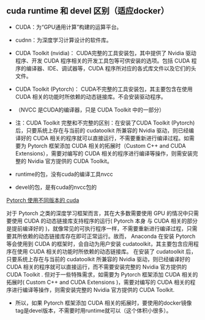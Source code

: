 
## cuda runtime 和 devel 区别（适应docker）

- CUDA：为“GPU通用计算”构建的运算平台。
- cudnn：为深度学习计算设计的软件库。
- CUDA Toolkit (nvidia)： CUDA完整的工具安装包，其中提供了 Nvidia 驱动程序、开发 CUDA 程序相关的开发工具包等可供安装的选项。包括 CUDA 程序的编译器、IDE、调试器等，CUDA 程序所对应的各式库文件以及它们的头文件。
- CUDA Toolkit (Pytorch)： CUDA不完整的工具安装包，其主要包含在使用 CUDA 相关的功能时所依赖的动态链接库。不会安装驱动程序。
- （NVCC 是CUDA的编译器，只是 CUDA Toolkit 中的一部分）
- 注：CUDA Toolkit 完整和不完整的区别：在安装了CUDA Toolkit (Pytorch)后，只要系统上存在与当前的 cudatoolkit 所兼容的 Nvidia 驱动，则已经编译好的 CUDA 相关的程序就可以直接运行，不需要重新进行编译过程。如需要为 Pytorch 框架添加 CUDA 相关的拓展时（Custom C++ and CUDA Extensions），需要对编写的 CUDA 相关的程序进行编译等操作，则需安装完整的 Nvidia 官方提供的 CUDA Toolkit。

- runtime的包，没有cuda的编译工具nvcc
- devel的包，是有cuda的nvcc包的

[Pytorch 使用不同版本的 cuda](https://www.cnblogs.com/yhjoker/p/10972795.html)

对于 Pytorch 之类的深度学习框架而言，其在大多数需要使用 GPU 的情况中只需要使用 CUDA 的动态链接库支持程序的运行( Pytorch 本身
与 CUDA 相关的部分是提前编译好的 )，就像常见的可执行程序一样，不需要重新进行编译过程，只需要其所依赖的动态链接库存在即可正常运行。故而，
Anaconda 在安装 Pytorch 等会使用到 CUDA 的框架时，会自动为用户安装 cudatoolkit，其主要包含应用程序在使用 CUDA 相关的功能时所依赖的动态链接库。
在安装了 cudatoolkit 后，只要系统上存在与当前的 cudatoolkit 所兼容的 Nvidia 驱动，则已经编译好的 CUDA 相关的程序就可以直接运行，而不需要安装完整的 Nvidia 官方提供的 CUDA Toolkit .
但对于一些特殊需求，如需要为 Pytorch 框架添加 CUDA 相关的拓展时( Custom C++ and CUDA Extensions )，需要对编写的 CUDA 相关的程序进行编译等操作，则需安装完整的 Nvidia 官方提供的 CUDA Toolkit.

- 所以，如果 Pytorch 框架添加 CUDA 相关的拓展时，要使用的docker镜像tag是devel版本，不需要时用runtime就可以（这个体积小很多）。

